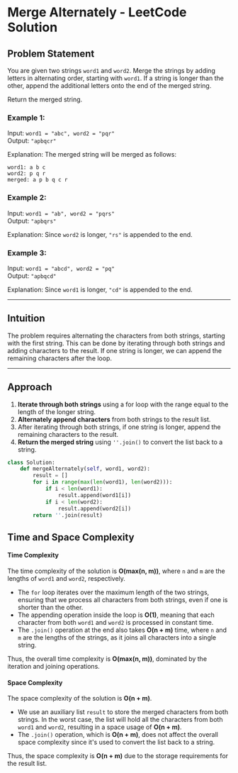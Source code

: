# Merge Alternately - LeetCode Solution

## Problem Statement

You are given two strings `word1` and `word2`. Merge the strings by adding letters in alternating order, starting with `word1`. If a string is longer than the other, append the additional letters onto the end of the merged string.

Return the merged string.

### Example 1:

Input: `word1 = "abc", word2 = "pqr"`  
Output: `"apbqcr"`

Explanation: The merged string will be merged as follows:

```
word1: a b c
word2: p q r
merged: a p b q c r
```


### Example 2:

Input: `word1 = "ab", word2 = "pqrs"`  
Output: `"apbqrs"`

Explanation: Since `word2` is longer, `"rs"` is appended to the end.

### Example 3:

Input: `word1 = "abcd", word2 = "pq"`  
Output: `"apbqcd"`

Explanation: Since `word1` is longer, `"cd"` is appended to the end.

---

## Intuition

The problem requires alternating the characters from both strings, starting with the first string. This can be done by iterating through both strings and adding characters to the result. If one string is longer, we can append the remaining characters after the loop.

---

## Approach

1. **Iterate through both strings** using a for loop with the range equal to the length of the longer string.
2. **Alternately append characters** from both strings to the result list.
3. After iterating through both strings, if one string is longer, append the remaining characters to the result.
4. **Return the merged string** using `''.join()` to convert the list back to a string.

```python
class Solution:
    def mergeAlternately(self, word1, word2):
        result = []
        for i in range(max(len(word1), len(word2))):
            if i < len(word1):
                result.append(word1[i])
            if i < len(word2):
                result.append(word2[i])
        return ''.join(result)
```

## Time and Space Complexity

#### Time Complexity
The time complexity of the solution is **O(max(n, m))**, where `n` and `m` are the lengths of `word1` and `word2`, respectively.

- The `for` loop iterates over the maximum length of the two strings, ensuring that we process all characters from both strings, even if one is shorter than the other.
- The appending operation inside the loop is **O(1)**, meaning that each character from both `word1` and `word2` is processed in constant time.
- The `.join()` operation at the end also takes **O(n + m)** time, where `n` and `m` are the lengths of the strings, as it joins all characters into a single string.

Thus, the overall time complexity is **O(max(n, m))**, dominated by the iteration and joining operations.

#### Space Complexity
The space complexity of the solution is **O(n + m)**.

- We use an auxiliary list `result` to store the merged characters from both strings. In the worst case, the list will hold all the characters from both `word1` and `word2`, resulting in a space usage of **O(n + m)**.
- The `.join()` operation, which is **O(n + m)**, does not affect the overall space complexity since it's used to convert the list back to a string.

Thus, the space complexity is **O(n + m)** due to the storage requirements for the result list.
